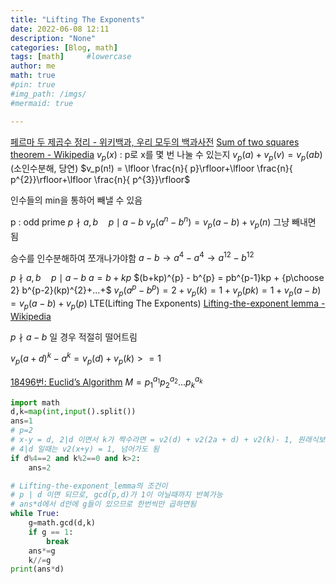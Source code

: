 ```yaml
---
title: "Lifting The Exponents"
date: 2022-06-08 12:11
description: "None"
categories: [Blog, math]
tags: [math]     #lowercase
author: me
math: true
#pin: true
#img_path: /imgs/
#mermaid: true

---
```


[페르마 두 제곱수 정리 - 위키백과, 우리 모두의 백과사전](https://ko.wikipedia.org/wiki/%ED%8E%98%EB%A5%B4%EB%A7%88_%EB%91%90_%EC%A0%9C%EA%B3%B1%EC%88%98_%EC%A0%95%EB%A6%AC)
[Sum of two squares theorem - Wikipedia](https://en.wikipedia.org/wiki/Sum_of_two_squares_theorem)
$v_p(x)$ : p로 x를 몇 번 나눌 수 있는지
$v_p(a) + v_p(v) = v_p(ab)$ (소인수분해, 당연)
$v_p(n!) = \lfloor \frac{n}{ p}\rfloor+\lfloor \frac{n}{ p^{2}}\rfloor+\lfloor \frac{n}{ p^{3}}\rfloor$

인수들의 min을 통하어 빼낼 수 있음

p : odd prime
$p \nmid a,b \quad p\mid a-b$
$v_p(a^n-b^n)=v_{p}(a-b)+v_p(n)$
그냥 빼내면 됨

승수를 인수분해하여 쪼개나가야함
$a - b \rightarrow a^4 - a^4 \rightarrow a^{12}-b^{12}$

$p \nmid a,b \quad p\mid a-b$
$a=b+kp$
$(b+kp)^{p} - b^{p} = pb^{p-1}kp + {p\choose 2} b^{p-2}(kp)^{2}+...+$
$v_p(a^p-b^p) = 2 + v_p(k) = 1+v_p(pk) = 1+v_p(a-b) = v_p(a-b)+v_p(p)$
LTE(Lifting The Exponents)
[Lifting-the-exponent lemma - Wikipedia](https://en.wikipedia.org/wiki/Lifting-the-exponent_lemma)

$p\nmid a-b$ 일 경우 적절히 떨어트림

$v_{p}(a+d)^{k} - a^{k} = v_p(d)+v_p(k) >= 1$

[18496번: Euclid’s Algorithm](https://www.acmicpc.net/problem/18496)
$M = p_{1}^{a_{1}}p_{2}^{a_{2}}...p_{k}^{a_{k}}$

```python
import math
d,k=map(int,input().split())
ans=1
# p=2
# x-y = d, 2|d 이면서 k가 짝수라면 = v2(d) + v2(2a + d) + v2(k)- 1, 원래식보다 1큼, 2로 시작
# 4|d 일때는 v2(x+y) = 1, 넘어가도 됨
if d%4==2 and k%2==0 and k>2:
	ans=2

# Lifting-the-exponent_lemma의 조건이
# p | d 이면 되므로, gcd(p,d)가 1이 아닐때까지 반복가능
# ans*d에서 d안에 g들이 있으므로 한번씩만 곱하면됨
while True:
	g=math.gcd(d,k)
	if g == 1:
		break
	ans*=g
	k//=g
print(ans*d)
```


